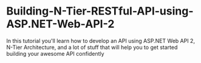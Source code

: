 # Building-N-Tier-RESTful-API-using-ASP.NET-Web-API-2
In this tutorial you'll learn how to develop an API using ASP.NET Web API 2, N-Tier Architecture, and a lot of stuff that will help you to get started building your awesome API confidently
